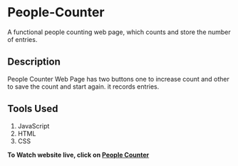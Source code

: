 # People-Counter
 A functional people counting web page, which counts and store the number of entries.
 
## Description
People Counter Web Page has two buttons one to increase count and other to save the count and start again. it records entries.

## Tools Used
1. JavaScript
2. HTML
3. CSS

<p><strong>To Watch website live, click on <a href="https://amanchandra395.github.io/People-Counter/"> People Counter </a></strong></p>